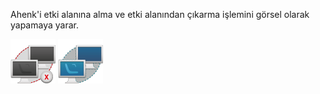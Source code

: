 Ahenk'i etki alanına alma ve etki alanından çıkarma işlemini görsel olarak yapamaya yarar.

![Ahenk Yüklü](icons/ahenk-registered.png)  ![Ahenk Yüklü-2](icons/ahenk-unregister.png)
